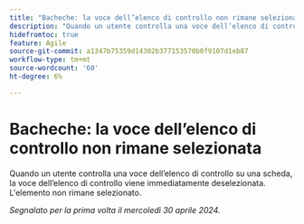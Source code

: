 ```yaml
---
title: "Bacheche: la voce dell’elenco di controllo non rimane selezionata"
description: "Quando un utente controlla una voce dell’elenco di controllo su una scheda, la voce dell’elenco di controllo viene immediatamente deselezionata. L’elemento non rimane selezionato."
hidefromtoc: true
feature: Agile
source-git-commit: a1347b75359d14302b377153570b0f9107d1eb87
workflow-type: tm+mt
source-wordcount: '60'
ht-degree: 6%

---
```



# Bacheche: la voce dell’elenco di controllo non rimane selezionata

Quando un utente controlla una voce dell’elenco di controllo su una scheda, la voce dell’elenco di controllo viene immediatamente deselezionata. L&#39;elemento non rimane selezionato.

_Segnalato per la prima volta il mercoledì 30 aprile 2024._
